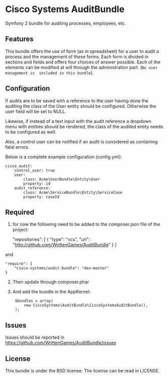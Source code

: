 Cisco Systems AuditBundle
=========================

Symfony 2 bundle for auditing processes, employees, etc.

## Features

This bundle offers the use of form (as in spreadsheet) for a user to audit a 
process and the management of these forms. Each form is divided in sections and
fields and offers four choices of answer possible. Each of the elements can be
modified at will through the administration part. (`No user management is 
included in this bundle`).

## Configuration

If audits are to be saved with a reference to the user having done the auditing
the class of the User entity should be configured. Otherwise the user field will
be set to NULL.

Likewise, if instead of a text input with the audit reference a dropdown menu
with entities should be rendered, the class of the audited entity needs to be
configured as well.

Also, a control user can be notified if an audit is considered as containing
fatal errors.

Below is a complete example configuration (config.yml):

```
cisco_audit:
    control_user: true
    user:
        class: Acme\UserBundle\Entity\User
        property: id
    audit_reference:
        class: Acme\ServiceBundle\Entity\ServiceCase
        property: caseId
```

## Required

1. for now the following need to be added to the composer.json file of the project:

    "repositories": [
        { "type": "vcs", "url": "http://github.com/WrittenGames/AuditBundle" }
    ]

and

    "require": {
        "cisco-systems/audit-bundle": "dev-master"
    }

2. Then update through composer.phar

3. And add the bundle in the AppKernel:

        $bundles = array(
            new CiscoSystems\AuditBundle\CiscoSystemsAuditBundle(),
        );

## Issues

Issues should be reported in https://github.com/WrittenGames/AuditBundle/issues

## License

This bundle is under the BSD license: The license can be read in LICENSE.